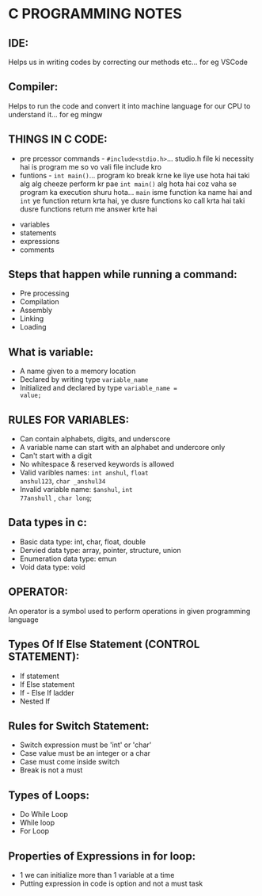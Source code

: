 # C PROGRAMMING NOTES


## IDE: 
Helps us in writing codes by correcting our methods  etc... for eg VSCode
## Compiler:
Helps to run the code and convert it into machine language for our CPU to understand it... for eg mingw

## THINGS IN C CODE:
- pre prcessor commands - <code>#include<stdio.h></code>... studio.h file ki necessity hai is program me so vo vali file include kro
- funtions - <code>int main()</code>... program ko break krne ke liye use hota hai taki alg alg cheeze perform kr pae <code>int main()</code> alg hota hai coz vaha se program ka execution shuru hota... <code>main</code> isme function ka name hai and <code>int</code> ye function return krta hai, ye dusre functions ko call krta hai taki dusre functions return me answer krte hai 
* variables
* statements
* expressions
* comments

## Steps that happen while running a command:
* Pre processing
* Compilation
* Assembly
* Linking
* Loading 

## What is variable:
* A name given to a memory location
* Declared by writing type <code>variable_name</code>
* Initialized and declared by type <code>variable_name = value;</code>

## RULES FOR VARIABLES:
* Can contain alphabets, digits, and underscore
* A variable  name can start with an alphabet and undercore only
* Can't start with a digit
* No whitespace & reserved  keywords is allowed
* Valid varibles names: <code>int anshul</code>, <code>float anshul123</code>, <code>char _anshul34</code>
* Invalid variable name: <code>$anshul</code>, <code>int 77anshull</code> , <code>char long</code>;
 
## Data types in c:
* Basic data type: int, char, float, double
* Dervied data type: array, pointer, structure, union
* Enumeration data type: emun
* Void data type: void

## OPERATOR:
An operator is a symbol used  to perform operations in given programming language

## Types Of If Else Statement (CONTROL STATEMENT):
* If statement
* If Else statement
* If - Else If ladder
* Nested If

## Rules for Switch Statement:
* Switch expression must be 'int' or 'char'
* Case value must be an integer or a char
* Case must come inside switch
* Break is not a must

## Types of Loops:
* Do While Loop
* While loop
* For Loop

## Properties of Expressions in for loop:
* 1 we can initialize more than 1 variable at a time
* Putting expression in code is option and not a must task

